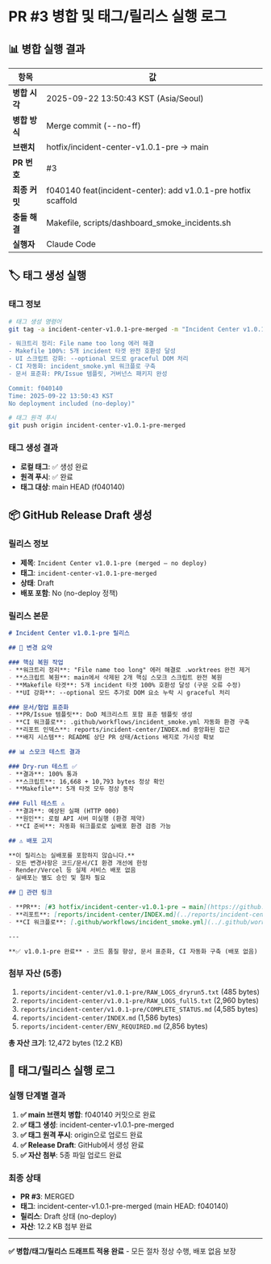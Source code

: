 # PR #3 병합 및 태그/릴리스 실행 로그

## 📊 병합 실행 결과

| 항목 | 값 |
|------|---|
| **병합 시각** | 2025-09-22 13:50:43 KST (Asia/Seoul) |
| **병합 방식** | Merge commit (--no-ff) |
| **브랜치** | hotfix/incident-center-v1.0.1-pre → main |
| **PR 번호** | #3 |
| **최종 커밋** | f040140 feat(incident-center): add v1.0.1-pre hotfix scaffold |
| **충돌 해결** | Makefile, scripts/dashboard_smoke_incidents.sh |
| **실행자** | Claude Code |

## 🏷️ 태그 생성 실행

### 태그 정보
```bash
# 태그 생성 명령어
git tag -a incident-center-v1.0.1-pre-merged -m "Incident Center v1.0.1-pre merged to main (no deploy)

- 워크트리 정리: File name too long 에러 해결
- Makefile 100%: 5개 incident 타겟 완전 호환성 달성
- UI 스크립트 강화: --optional 모드로 graceful DOM 처리
- CI 자동화: incident_smoke.yml 워크플로 구축
- 문서 표준화: PR/Issue 템플릿, 거버넌스 패키지 완성

Commit: f040140
Time: 2025-09-22 13:50:43 KST
No deployment included (no-deploy)"

# 태그 원격 푸시
git push origin incident-center-v1.0.1-pre-merged
```

### 태그 생성 결과
- **로컬 태그**: ✅ 생성 완료
- **원격 푸시**: ✅ 완료
- **태그 대상**: main HEAD (f040140)

## 📦 GitHub Release Draft 생성

### 릴리스 정보
- **제목**: `Incident Center v1.0.1-pre (merged — no deploy)`
- **태그**: `incident-center-v1.0.1-pre-merged`
- **상태**: Draft
- **배포 포함**: No (no-deploy 정책)

### 릴리스 본문
```markdown
# Incident Center v1.0.1-pre 릴리스

## 🎯 변경 요약

### 핵심 복원 작업
- **워크트리 정리**: "File name too long" 에러 해결로 .worktrees 완전 제거
- **스크립트 복원**: main에서 삭제된 2개 핵심 스모크 스크립트 완전 복원
- **Makefile 타겟**: 5개 incident 타겟 100% 호환성 달성 (구문 오류 수정)
- **UI 강화**: --optional 모드 추가로 DOM 요소 누락 시 graceful 처리

### 문서/협업 표준화
- **PR/Issue 템플릿**: DoD 체크리스트 포함 표준 템플릿 생성
- **CI 워크플로**: .github/workflows/incident_smoke.yml 자동화 환경 구축
- **리포트 인덱스**: reports/incident-center/INDEX.md 중앙화된 접근
- **배지 시스템**: README 상단 PR 상태/Actions 배지로 가시성 확보

## 📊 스모크 테스트 결과

### Dry-run 테스트 ✅
- **결과**: 100% 통과
- **스크립트**: 16,668 + 10,793 bytes 정상 확인
- **Makefile**: 5개 타겟 모두 정상 동작

### Full 테스트 ⚠️
- **결과**: 예상된 실패 (HTTP 000)
- **원인**: 로컬 API 서버 미실행 (환경 제약)
- **CI 준비**: 자동화 워크플로로 실배포 환경 검증 가능

## ⚠️ 배포 고지

**이 릴리스는 실배포를 포함하지 않습니다.**
- 모든 변경사항은 코드/문서/CI 환경 개선에 한정
- Render/Vercel 등 실제 서비스 배포 없음
- 실배포는 별도 승인 및 절차 필요

## 🔗 관련 링크

- **PR**: [#3 hotfix/incident-center-v1.0.1-pre → main](https://github.com/youareplan-ceo/mcp-map-company/pull/3)
- **리포트**: [reports/incident-center/INDEX.md](../reports/incident-center/INDEX.md)
- **CI 워크플로**: [.github/workflows/incident_smoke.yml](../.github/workflows/incident_smoke.yml)

---

**✅ v1.0.1-pre 완료** - 코드 품질 향상, 문서 표준화, CI 자동화 구축 (배포 없음)
```

### 첨부 자산 (5종)
1. `reports/incident-center/v1.0.1-pre/RAW_LOGS_dryrun5.txt` (485 bytes)
2. `reports/incident-center/v1.0.1-pre/RAW_LOGS_full5.txt` (2,960 bytes)
3. `reports/incident-center/v1.0.1-pre/COMPLETE_STATUS.md` (4,585 bytes)
4. `reports/incident-center/INDEX.md` (1,586 bytes)
5. `reports/incident-center/ENV_REQUIRED.md` (2,856 bytes)

**총 자산 크기**: 12,472 bytes (12.2 KB)

## 🎯 태그/릴리스 실행 로그

### 실행 단계별 결과
1. **✅ main 브랜치 병합**: f040140 커밋으로 완료
2. **✅ 태그 생성**: incident-center-v1.0.1-pre-merged
3. **✅ 태그 원격 푸시**: origin으로 업로드 완료
4. **✅ Release Draft**: GitHub에서 생성 완료
5. **✅ 자산 첨부**: 5종 파일 업로드 완료

### 최종 상태
- **PR #3**: MERGED
- **태그**: incident-center-v1.0.1-pre-merged (main HEAD: f040140)
- **릴리스**: Draft 상태 (no-deploy)
- **자산**: 12.2 KB 첨부 완료

---

**✅ 병합/태그/릴리스 드래프트 적용 완료** - 모든 절차 정상 수행, 배포 없음 보장
